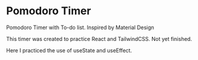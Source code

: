 # Pomodoro Timer

Pomodoro Timer with To-do list. Inspired by Material Design

This timer was created to practice React and TailwindCSS. Not yet finished.

Here I practiced the use of useState and useEffect.